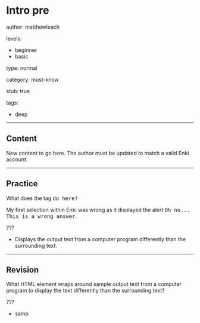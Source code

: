 # Intro pre
author: matthewleach

levels:
  - beginner
  - basic

type: normal

category: must-know

stub: true


tags:
  - deep


---
## Content

New content to go here. The author must be updated to match a valid Enki account.

---
## Practice

What does the tag <samp> do here?
    <p>My first selection within Enki was wrong as it displayed the alert <samp>Oh no... This is a wrong answer</samp>.</p>

???

* Displays the output text from a computer program differently than the surrounding text.


---
## Revision

What HTML element wraps around sample output text from a computer program to display the text differently than the surrounding text?

???
* samp
